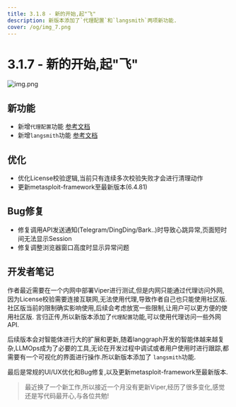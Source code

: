 ```yaml
---
title: 3.1.8 - 新的开始,起"飞"
description: 新版本添加了`代理配置`和`langsmith`两项新功能.
cover: /og/img_7.png
---
```


# 3.1.7 - 新的开始,起"飞"

![img.png](3_1_8_New_Start_To_Fly/img.png)

## 新功能

- 新增`代理配置`功能 [参考文档](../guide/proxy_config.md)
- 新增`langsmith`功能 [参考文档](../guide/langsmith_config.md)

## 优化

- 优化License校验逻辑,当前只有连续多次校验失败才会进行清理动作
- 更新metasploit-framework至最新版本(6.4.81)

## Bug修复

- 修复调用API发送通知(Telegram/DingDing/Bark..)时导致心跳异常,页面短时间无法显示Session
- 修复调整浏览器窗口高度时显示异常问题

## 开发者笔记

作者最近需要在一个内网中部署Viper进行测试,但是内网只能通过代理访问外网,因为License校验需要连接互联网,无法使用代理,导致作者自己也只能使用社区版.社区版当前的限制确实影响使用,后续会考虑放宽一些限制,让用户可以更方便的使用社区版.
言归正传,所以新版本添加了`代理配置`功能,可以使用代理访问一些外网API.

后续版本会对智能体进行大的扩展和更新,随着langgraph开发的智能体越来越复杂,LLMOps成为了必要的工具,无论在开发过程中调试或者用户使用时进行跟踪,都需要有一个可视化的界面进行操作.所以新版本添加了
`langsmith`功能.

最后是常规的UI/UX优化和Bug修复,以及更新metasploit-framework至最新版本.

> 最近换了一个新工作,所以接近一个月没有更新Viper,经历了很多变化,感觉还是写代码最开心,与各位共勉!
